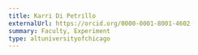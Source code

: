 ```yaml
---
title: Karri Di Petrillo
externalUrl: https://orcid.org/0000-0001-8001-4602
summary: Faculty, Experiment
type: altuniversityofchicago
---
```

